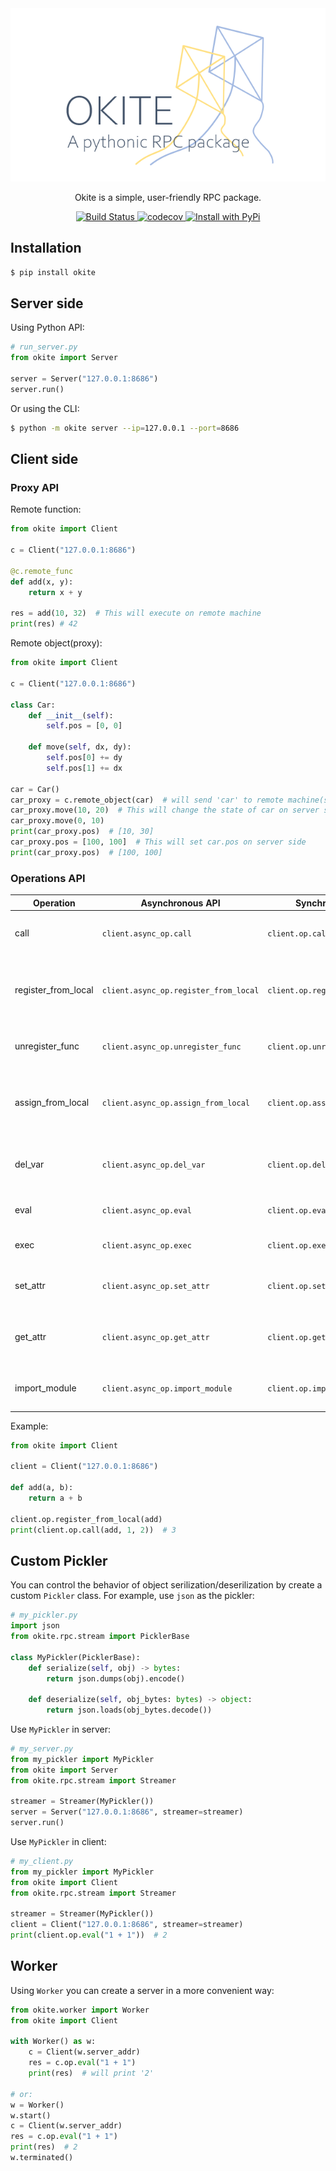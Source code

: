 <div align="center">

<img src="./title.png">

<p>Okite is a simple, user-friendly RPC package.</p>

<p>
    <a href="https://github.com/Nanguage/okite/actions/workflows/build_and_test.yml">
        <img src="https://github.com/Nanguage/okite/actions/workflows/build_and_test.yml/badge.svg" alt="Build Status">
    </a>
    <a href="https://app.codecov.io/gh/Nanguage/okite">
        <img src="https://codecov.io/gh/Nanguage/okite/branch/master/graph/badge.svg" alt="codecov">
    </a>
    <a href="https://pypi.org/project/okite/">
      <img src="https://img.shields.io/pypi/v/okite.svg" alt="Install with PyPi" />
    </a>
</p>

</div>

## Installation

```Bash
$ pip install okite
```

## Server side

Using Python API:

```Python
# run_server.py
from okite import Server

server = Server("127.0.0.1:8686")
server.run()
```

Or using the CLI:

```Bash
$ python -m okite server --ip=127.0.0.1 --port=8686
```

## Client side

### Proxy API

Remote function:

```Python
from okite import Client

c = Client("127.0.0.1:8686")

@c.remote_func
def add(x, y):
    return x + y

res = add(10, 32)  # This will execute on remote machine
print(res) # 42
```

Remote object(proxy):

```Python
from okite import Client

c = Client("127.0.0.1:8686")

class Car:
    def __init__(self):
        self.pos = [0, 0]
    
    def move(self, dx, dy):
        self.pos[0] += dy
        self.pos[1] += dx

car = Car()
car_proxy = c.remote_object(car)  # will send 'car' to remote machine(server)
car_proxy.move(10, 20)  # This will change the state of car on server side
car_proxy.move(0, 10)
print(car_proxy.pos)  # [10, 30]
car_proxy.pos = [100, 100]  # This will set car.pos on server side
print(car_proxy.pos)  # [100, 100]
```

### Operations API

| Operation | Asynchronous API | Synchronous API | Description |
| --------- | --------- | -------- | ----------- |
| call | `client.async_op.call` | `client.op.call` | Call registered function in server |
| register_from_local | `client.async_op.register_from_local` | `client.op.register_from_local` | Send a function to server side, and register it as a RPC function. |
| unregister_func | `client.async_op.unregister_func` | `client.op.unregister_func` | Unregister a RPC function in server side. |
| assign_from_local | `client.async_op.assign_from_local` | `client.op.assign_from_local` | Send a object to server, and assign to a global variable |
| del_var | `client.async_op.del_var` | `client.op.del_var` | Delete a global veriable in server side environment. |
| eval | `client.async_op.eval` | `client.op.eval` | Run `eval` function on server |
| exec | `client.async_op.exec` | `client.op.exec` | Run `exec` function on server |
| set_attr | `client.async_op.set_attr` | `client.op.set_attr` | Set object's attribute in server side's environment. |
| get_attr | `client.async_op.get_attr` | `client.op.get_attr` | Get object's attribute from server side's environment. |
| import_module | `client.async_op.import_module` | `client.op.import_module` | Import a module in server side's environment. |

Example:

```Python
from okite import Client

client = Client("127.0.0.1:8686")

def add(a, b):
    return a + b

client.op.register_from_local(add)
print(client.op.call(add, 1, 2))  # 3
```

## Custom Pickler

You can control the behavior of object serilization/deserilization by
create a custom `Pickler` class. For example, use `json` as the pickler:

```Python
# my_pickler.py
import json
from okite.rpc.stream import PicklerBase

class MyPickler(PicklerBase):
    def serialize(self, obj) -> bytes:
        return json.dumps(obj).encode()

    def deserialize(self, obj_bytes: bytes) -> object:
        return json.loads(obj_bytes.decode())
```

Use `MyPickler` in server:

```Python
# my_server.py
from my_pickler import MyPickler
from okite import Server
from okite.rpc.stream import Streamer

streamer = Streamer(MyPickler())
server = Server("127.0.0.1:8686", streamer=streamer)
server.run()
```

Use `MyPickler` in client:

``` Python
# my_client.py
from my_pickler import MyPickler
from okite import Client
from okite.rpc.stream import Streamer

streamer = Streamer(MyPickler())
client = Client("127.0.0.1:8686", streamer=streamer)
print(client.op.eval("1 + 1"))  # 2
```

## Worker

Using `Worker` you can create a server in a more convenient way:

```Python
from okite.worker import Worker
from okite import Client

with Worker() as w:
    c = Client(w.server_addr)
    res = c.op.eval("1 + 1")
    print(res)  # will print '2'

# or:
w = Worker()
w.start()
c = Client(w.server_addr)
res = c.op.eval("1 + 1")
print(res)  # 2
w.terminated()
```
